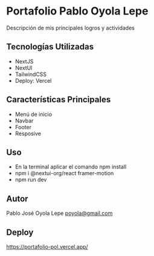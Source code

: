 # Portafolio Pablo Oyola Lepe

Descripción de mis principales logros y actividades

## Tecnologías Utilizadas

  - NextJS
  - NextUI
  - TailwindCSS
  - Deploy: Vercel

## Características Principales

- Menú de inicio
- Navbar
- Footer
- Resposive

## Uso

- En la terminal aplicar el comando npm install
- npm i @nextui-org/react framer-motion
- npm run dev

## Autor

Pablo José Oyola Lepe
poyola@gmail.com

## Deploy

https://portafolio-pol.vercel.app/
